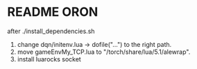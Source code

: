 # README ORON
after ./install_dependencies.sh
1. change dqn/initenv.lua -> dofile("...") to the right path.
2. move gameEnvMy_TCP.lua to "/torch/share/lua/5.1/alewrap".
3. install luarocks socket
